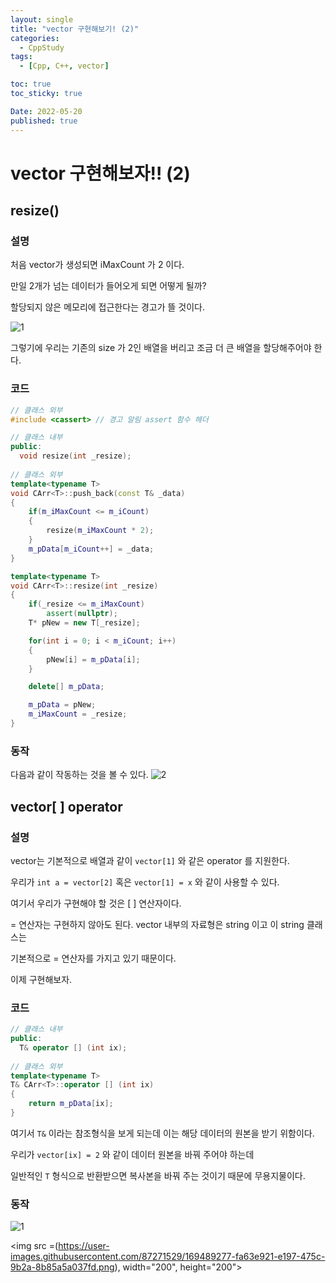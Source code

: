 ```yaml
---
layout: single
title: "vector 구현해보기! (2)"
categories:
  - CppStudy
tags:
  - [Cpp, C++, vector]

toc: true
toc_sticky: true

Date: 2022-05-20
published: true
---
```

# vector 구현해보자!! (2)

## resize()
### 설명
처음 vector가 생성되면 iMaxCount 가 2 이다.

만일 2개가 넘는 데이터가 들어오게 되면 어떻게 될까?

할당되지 않은 메모리에 접근한다는 경고가 뜰 것이다.

![1](https://user-images.githubusercontent.com/87271529/169482388-38c41323-bfd7-4118-b299-15f9a362df25.gif)

그렇기에 우리는 기존의 size 가 2인 배열을 버리고 조금 더 큰 배열을 할당해주어야 한다.

### 코드
```cpp
// 클래스 외부
#include <cassert> // 경고 알림 assert 함수 헤더

// 클래스 내부
public:
  void resize(int _resize);
  
// 클래스 외부
template<typename T>
void CArr<T>::push_back(const T& _data)
{
    if(m_iMaxCount <= m_iCount)
    {
        resize(m_iMaxCount * 2);
    }
    m_pData[m_iCount++] = _data;
}

template<typename T>
void CArr<T>::resize(int _resize)
{
    if(_resize <= m_iMaxCount)
        assert(nullptr);
    T* pNew = new T[_resize];

    for(int i = 0; i < m_iCount; i++)
    {
        pNew[i] = m_pData[i];
    }

    delete[] m_pData;

    m_pData = pNew;
    m_iMaxCount = _resize;
}
```

### 동작
다음과 같이 작동하는 것을 볼 수 있다.
![2](https://user-images.githubusercontent.com/87271529/169486176-b69ba95a-387d-4978-87af-3e46948beca3.gif)

## vector[ ] operator
### 설명
vector는 기본적으로 배열과 같이 `vector[1]` 와 같은 operator 를 지원한다.

우리가 `int a = vector[2]` 혹은 `vector[1] = x` 와 같이 사용할 수 있다.

여기서 우리가 구현해야 할 것은 [ ] 연산자이다.

= 연산자는 구현하지 않아도 된다. vector 내부의 자료형은 string 이고 이 string 클래스는

기본적으로 = 연산자를 가지고 있기 때문이다.

이제 구현해보자.

### 코드
```cpp
// 클래스 내부
public:
  T& operator [] (int ix);
  
// 클래스 외부
template<typename T>
T& CArr<T>::operator [] (int ix)
{
    return m_pData[ix];
}
```

여기서 `T&` 이라는 참조형식을 보게 되는데 이는 해당 데이터의 원본을 받기 위함이다.

우리가 `vector[ix] = 2` 와 같이 데이터 원본을 바꿔 주어야 하는데

일반적인 `T` 형식으로 반환받으면 복사본을 바꿔 주는 것이기 때문에 무용지물이다.

### 동작
![1](https://user-images.githubusercontent.com/87271529/169489232-742a1d19-eff1-46ed-bcd4-00d5569382ea.png)

<img src =(https://user-images.githubusercontent.com/87271529/169489277-fa63e921-e197-475c-9b2a-8b85a5a037fd.png), width="200", height="200">
